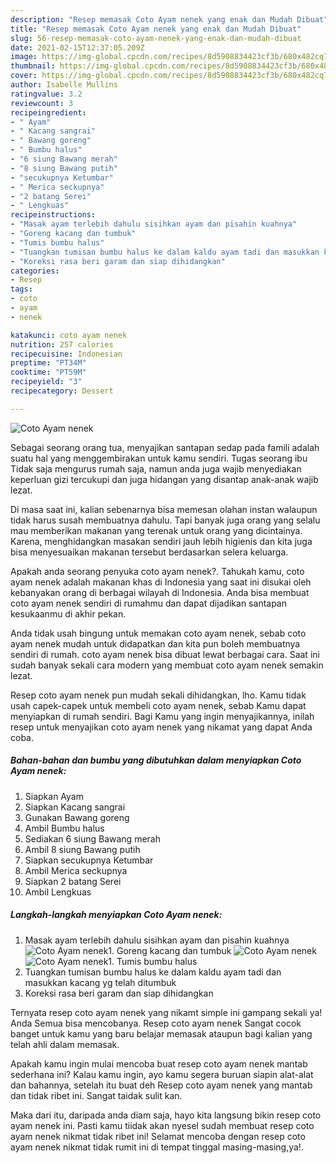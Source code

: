 ```yaml
---
description: "Resep memasak Coto Ayam nenek yang enak dan Mudah Dibuat"
title: "Resep memasak Coto Ayam nenek yang enak dan Mudah Dibuat"
slug: 56-resep-memasak-coto-ayam-nenek-yang-enak-dan-mudah-dibuat
date: 2021-02-15T12:37:05.209Z
image: https://img-global.cpcdn.com/recipes/8d5908834423cf3b/680x482cq70/coto-ayam-nenek-foto-resep-utama.jpg
thumbnail: https://img-global.cpcdn.com/recipes/8d5908834423cf3b/680x482cq70/coto-ayam-nenek-foto-resep-utama.jpg
cover: https://img-global.cpcdn.com/recipes/8d5908834423cf3b/680x482cq70/coto-ayam-nenek-foto-resep-utama.jpg
author: Isabelle Mullins
ratingvalue: 3.2
reviewcount: 3
recipeingredient:
- " Ayam"
- " Kacang sangrai"
- " Bawang goreng"
- " Bumbu halus"
- "6 siung Bawang merah"
- "8 siung Bawang putih"
- "secukupnya Ketumbar"
- " Merica seckupnya"
- "2 batang Serei"
- " Lengkuas"
recipeinstructions:
- "Masak ayam terlebih dahulu sisihkan ayam dan pisahin kuahnya"
- "Goreng kacang dan tumbuk"
- "Tumis bumbu halus"
- "Tuangkan tumisan bumbu halus ke dalam kaldu ayam tadi dan masukkan kacang yg telah ditumbuk"
- "Koreksi rasa beri garam dan siap dihidangkan"
categories:
- Resep
tags:
- coto
- ayam
- nenek

katakunci: coto ayam nenek 
nutrition: 257 calories
recipecuisine: Indonesian
preptime: "PT34M"
cooktime: "PT59M"
recipeyield: "3"
recipecategory: Dessert

---
```



![Coto Ayam nenek](https://img-global.cpcdn.com/recipes/8d5908834423cf3b/680x482cq70/coto-ayam-nenek-foto-resep-utama.jpg)

Sebagai seorang orang tua, menyajikan santapan sedap pada famili adalah suatu hal yang menggembirakan untuk kamu sendiri. Tugas seorang ibu Tidak saja mengurus rumah saja, namun anda juga wajib menyediakan keperluan gizi tercukupi dan juga hidangan yang disantap anak-anak wajib lezat.

Di masa  saat ini, kalian sebenarnya bisa memesan olahan instan walaupun tidak harus susah membuatnya dahulu. Tapi banyak juga orang yang selalu mau memberikan makanan yang terenak untuk orang yang dicintainya. Karena, menghidangkan masakan sendiri jauh lebih higienis dan kita juga bisa menyesuaikan makanan tersebut berdasarkan selera keluarga. 



Apakah anda seorang penyuka coto ayam nenek?. Tahukah kamu, coto ayam nenek adalah makanan khas di Indonesia yang saat ini disukai oleh kebanyakan orang di berbagai wilayah di Indonesia. Anda bisa membuat coto ayam nenek sendiri di rumahmu dan dapat dijadikan santapan kesukaanmu di akhir pekan.

Anda tidak usah bingung untuk memakan coto ayam nenek, sebab coto ayam nenek mudah untuk didapatkan dan kita pun boleh membuatnya sendiri di rumah. coto ayam nenek bisa dibuat lewat berbagai cara. Saat ini sudah banyak sekali cara modern yang membuat coto ayam nenek semakin lezat.

Resep coto ayam nenek pun mudah sekali dihidangkan, lho. Kamu tidak usah capek-capek untuk membeli coto ayam nenek, sebab Kamu dapat menyiapkan di rumah sendiri. Bagi Kamu yang ingin menyajikannya, inilah resep untuk menyajikan coto ayam nenek yang nikamat yang dapat Anda coba.

<!--inarticleads1-->

##### Bahan-bahan dan bumbu yang dibutuhkan dalam menyiapkan Coto Ayam nenek:

1. Siapkan  Ayam
1. Siapkan  Kacang sangrai
1. Gunakan  Bawang goreng
1. Ambil  Bumbu halus
1. Sediakan 6 siung Bawang merah
1. Ambil 8 siung Bawang putih
1. Siapkan secukupnya Ketumbar
1. Ambil  Merica seckupnya
1. Siapkan 2 batang Serei
1. Ambil  Lengkuas




<!--inarticleads2-->

##### Langkah-langkah menyiapkan Coto Ayam nenek:

1. Masak ayam terlebih dahulu sisihkan ayam dan pisahin kuahnya
<img src="https://img-global.cpcdn.com/steps/70a82f86b68ba20b/160x128cq70/coto-ayam-nenek-langkah-memasak-1-foto.jpg" alt="Coto Ayam nenek">1. Goreng kacang dan tumbuk
<img src="https://img-global.cpcdn.com/steps/9b6fc1c2130defb1/160x128cq70/coto-ayam-nenek-langkah-memasak-2-foto.jpg" alt="Coto Ayam nenek"><img src="https://img-global.cpcdn.com/steps/75002cf126e7611c/160x128cq70/coto-ayam-nenek-langkah-memasak-2-foto.jpg" alt="Coto Ayam nenek">1. Tumis bumbu halus
1. Tuangkan tumisan bumbu halus ke dalam kaldu ayam tadi dan masukkan kacang yg telah ditumbuk
1. Koreksi rasa beri garam dan siap dihidangkan




Ternyata resep coto ayam nenek yang nikamt simple ini gampang sekali ya! Anda Semua bisa mencobanya. Resep coto ayam nenek Sangat cocok banget untuk kamu yang baru belajar memasak ataupun bagi kalian yang telah ahli dalam memasak.

Apakah kamu ingin mulai mencoba buat resep coto ayam nenek mantab sederhana ini? Kalau kamu ingin, ayo kamu segera buruan siapin alat-alat dan bahannya, setelah itu buat deh Resep coto ayam nenek yang mantab dan tidak ribet ini. Sangat taidak sulit kan. 

Maka dari itu, daripada anda diam saja, hayo kita langsung bikin resep coto ayam nenek ini. Pasti kamu tiidak akan nyesel sudah membuat resep coto ayam nenek nikmat tidak ribet ini! Selamat mencoba dengan resep coto ayam nenek nikmat tidak rumit ini di tempat tinggal masing-masing,ya!.

